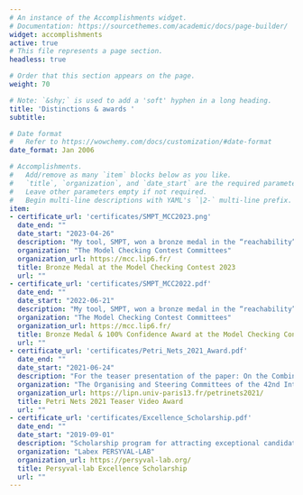 ```yaml
---
# An instance of the Accomplishments widget.
# Documentation: https://sourcethemes.com/academic/docs/page-builder/
widget: accomplishments
active: true
# This file represents a page section.
headless: true

# Order that this section appears on the page.
weight: 70

# Note: `&shy;` is used to add a 'soft' hyphen in a long heading.
title: 'Distinctions & awards '
subtitle:

# Date format
#   Refer to https://wowchemy.com/docs/customization/#date-format
date_format: Jan 2006

# Accomplishments.
#   Add/remove as many `item` blocks below as you like.
#   `title`, `organization`, and `date_start` are the required parameters.
#   Leave other parameters empty if not required.
#   Begin multi-line descriptions with YAML's `|2-` multi-line prefix.
item:
- certificate_url: 'certificates/SMPT_MCC2023.png'
  date_end: ""
  date_start: "2023-04-26"
  description: "My tool, SMPT, won a bronze medal in the “reachability” category of the Model-Checking Contest 2023, an international competition of model-checking tools for the verification of concurrent systems." 
  organization: "The Model Checking Contest Committees"
  organization_url: https://mcc.lip6.fr/
  title: Bronze Medal at the Model Checking Contest 2023
  url: ""
- certificate_url: 'certificates/SMPT_MCC2022.pdf'
  date_end: ""
  date_start: "2022-06-21"
  description: "My tool, SMPT, won a bronze medal in the “reachability” category of the Model-Checking Contest 2022. It also obtains the 100% confidence award." 
  organization: "The Model Checking Contest Committees"
  organization_url: https://mcc.lip6.fr/
  title: Bronze Medal & 100% Confidence Award at the Model Checking Contest 2022
  url: ""
- certificate_url: 'certificates/Petri_Nets_2021_Award.pdf'
  date_end: ""
  date_start: "2021-06-24"
  description: "For the teaser presentation of the paper: On the Combination of Polyhedral Abstraction and SMT-based Model Checking for Petri nets"
  organization: "The Organising and Steering Committees of the 42nd International Conference on Application and Theory of Petri Nets and Concurrency"
  organization_url: https://lipn.univ-paris13.fr/petrinets2021/
  title: Petri Nets 2021 Teaser Video Award
  url: ""
- certificate_url: 'certificates/Excellence_Scholarship.pdf'
  date_end: ""
  date_start: "2019-09-01"
  description: "Scholarship program for attracting exceptional candidates in the second year of one of its master's degree related to the Persyval-lab disciplines."
  organization: "Labex PERSYVAL-LAB"
  organization_url: https://persyval-lab.org/
  title: Persyval-lab Excellence Scholarship
  url: ""
---
```

